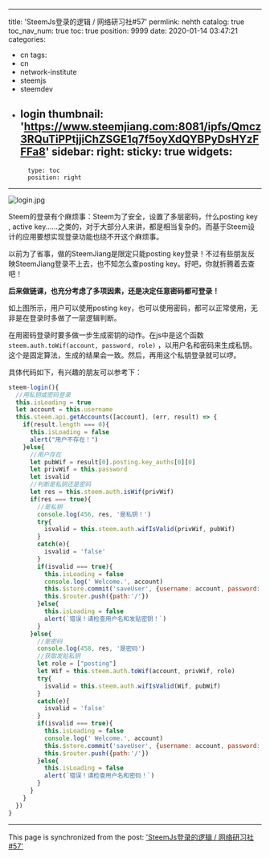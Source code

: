 
---
title: 'SteemJs登录的逻辑  / 网络研习社#57'
permlink: nehth
catalog: true
toc_nav_num: true
toc: true
position: 9999
date: 2020-01-14 03:47:21
categories:
- cn
tags:
- cn
- network-institute
- steemjs
- steemdev
- login
thumbnail: 'https://www.steemjiang.com:8081/ipfs/Qmcz3RQuTiPPtjjiChZSGE1q7f5oyXdQYBPyDsHYzFFFa8'
sidebar:
    right:
        sticky: true
widgets:
    -
        type: toc
        position: right
---


![login.jpg](https://www.steemjiang.com:8081/ipfs/Qmcz3RQuTiPPtjjiChZSGE1q7f5oyXdQYBPyDsHYzFFFa8)

Steem的登录有个麻烦事：Steem为了安全，设置了多层密码，什么posting key , active key......之类的，对于大部分人来讲，都是相当复杂的。而基于Steem设计的应用要想实现登录功能也绕不开这个麻烦事。

以前为了省事，做的SteemJiang是限定只能posting key登录！不过有些朋友反映SteemJiang登录不上去，也不知怎么查posting key。好吧，你就折腾着去查吧！

**后来做链课，也充分考虑了多项因素，还是决定任意密码都可登录！**

如上图所示，用户可以使用posting key，也可以使用密码，都可以正常使用，无非是在登录时多做了一层逻辑判断。

在用密码登录时要多做一步生成密钥的动作。在js中是这个函数` steem.auth.toWif(account, password, role)` ，以用户名和密码来生成私钥。这个是固定算法，生成的结果会一致。然后，再用这个私钥登录就可以啰。

具体代码如下，有兴趣的朋友可以参考下：

```js
steem-login(){
  //用私钥或密码登录
  this.isLoading = true
  let account = this.username
  this.steem.api.getAccounts([account], (err, result) => {
    if(result.length === 0){
      this.isLoading = false
      alert("用户不存在！")
    }else{
      //用户存在
      let pubWif = result[0].posting.key_auths[0][0]
      let privWif = this.password
      let isvalid
      //判断是私钥还是密码
      let res = this.steem.auth.isWif(privWif)
      if(res === true){
        //是私钥
        console.log(456, res, '是私钥！')
        try{
          isvalid = this.steem.auth.wifIsValid(privWif, pubWif)
        }
        catch(e){
          isvalid = 'false'
        }
        if(isvalid === true){
          this.isLoading = false
          console.log(' Welcome.', account)
          this.$store.commit('saveUser', {username: account, password: privWif})
          this.$router.push({path:'/'})
        }else{
          this.isLoading = false
          alert(`错误！请检查用户名和发贴密钥！`)
        }
      }else{
        //是密码
        console.log(458, res, '是密码')
        //获取发贴私钥
        let role = ["posting"]
        let Wif = this.steem.auth.toWif(account, privWif, role)
        try{
          isvalid = this.steem.auth.wifIsValid(Wif, pubWif)
        }
        catch(e){
          isvalid = 'false'
        }
        if(isvalid === true){
          this.isLoading = false
          console.log(' Welcome.', account)
          this.$store.commit('saveUser', {username: account, password: Wif})
          this.$router.push({path:'/'})
        }else{
          this.isLoading = false
          alert(`错误！请检查用户名和密码！`)
        }
      }
    }
  })
}
```



- - -

This page is synchronized from the post: ['SteemJs登录的逻辑  / 网络研习社#57'](https://steemit.com/@lemooljiang/nehth)
